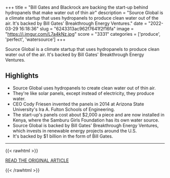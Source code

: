 +++
title = "Bill Gates and Blackrock are backing the start-up behind hydropanels that make water out of thin air"
description = "Source Global is a climate startup that uses hydropanels to produce clean water out of the air. It's backed by Bill Gates' Breakthrough Energy Ventures."
date = "2022-03-29 16:18:36"
slug = "6243313ac962f7641f2f16fa"
image = "https://i.imgur.com/L7a4kNz.jpg"
score = "3331"
categories = ['produce', 'perfect', 'watersource']
+++

Source Global is a climate startup that uses hydropanels to produce clean water out of the air. It's backed by Bill Gates' Breakthrough Energy Ventures.

## Highlights

- Source Global uses hydropanels to create clean water out of thin air.
- They're like solar panels, except instead of electricity, they produce water.
- CEO Cody Friesen invented the panels in 2014 at Arizona State University's Ira A. Fulton Schools of Engineering.
- The start-up's panels cost about $2,000 a piece and are now installed in Kenya, where the Samburu Girls Foundation has its own water source.
- Source Global is backed by Bill Gates' Breakthrough Energy Ventures, which invests in renewable energy projects around the U.S.
- It's backed by $1 billion in the form of Bill Gates.

---

{{< rawhtml >}}
  <p class="article-category">
    <a target="_blank" href="https://www.cnbc.com/2022/03/28/bill-gates-and-blackrock-backing-source-global-maker-of-hydropanels.html">READ THE ORIGINAL ARTICLE</a>
  </p>
{{< /rawhtml >}}
